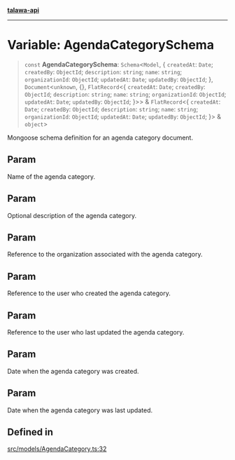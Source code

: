 [**talawa-api**](../../../README.md)

***

# Variable: AgendaCategorySchema

> `const` **AgendaCategorySchema**: `Schema`\<`Model`, \{ `createdAt`: `Date`; `createdBy`: `ObjectId`; `description`: `string`; `name`: `string`; `organizationId`: `ObjectId`; `updatedAt`: `Date`; `updatedBy`: `ObjectId`; \}, `Document`\<`unknown`, \{\}, `FlatRecord`\<\{ `createdAt`: `Date`; `createdBy`: `ObjectId`; `description`: `string`; `name`: `string`; `organizationId`: `ObjectId`; `updatedAt`: `Date`; `updatedBy`: `ObjectId`; \}\>\> & `FlatRecord`\<\{ `createdAt`: `Date`; `createdBy`: `ObjectId`; `description`: `string`; `name`: `string`; `organizationId`: `ObjectId`; `updatedAt`: `Date`; `updatedBy`: `ObjectId`; \}\> & `object`\>

Mongoose schema definition for an agenda category document.

## Param

Name of the agenda category.

## Param

Optional description of the agenda category.

## Param

Reference to the organization associated with the agenda category.

## Param

Reference to the user who created the agenda category.

## Param

Reference to the user who last updated the agenda category.

## Param

Date when the agenda category was created.

## Param

Date when the agenda category was last updated.

## Defined in

[src/models/AgendaCategory.ts:32](https://github.com/Suyash878/talawa-api/blob/095e6964ce2a06c1c30d1acf81b6162203f1db91/src/models/AgendaCategory.ts#L32)
